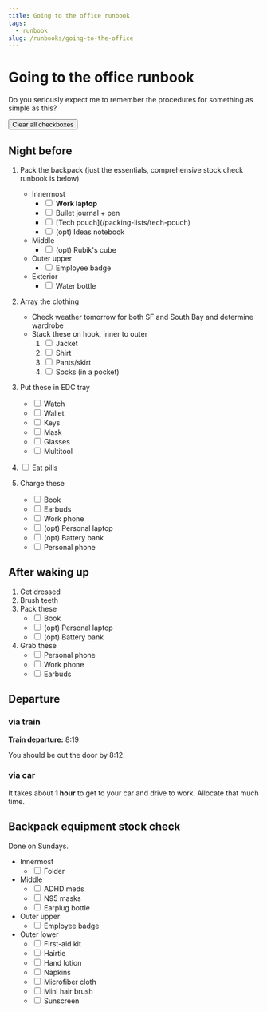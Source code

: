 ```yaml
---
title: Going to the office runbook
tags:
  - runbook
slug: /runbooks/going-to-the-office
---
```


# Going to the office runbook

Do you seriously expect me to remember the procedures for something as simple as
this?

<script>
function clearAllCheckboxes() {
  document.querySelectorAll('.runbook-checkbox').forEach(c => c.checked = false)
}
</script>

<button onclick="clearAllCheckboxes()">Clear all checkboxes</button>

## Night before

1. Pack the backpack (just the essentials, comprehensive stock check runbook is
   below)

   - Innermost
     - <input type="checkbox" class="runbook-checkbox"> **Work laptop**
     - <input type="checkbox" class="runbook-checkbox"> Bullet journal + pen
     - <input type="checkbox" class="runbook-checkbox">
       [Tech pouch](/packing-lists/tech-pouch)
     - <input type="checkbox" class="runbook-checkbox"> (opt) Ideas notebook
   - Middle
     - <input type="checkbox" class="runbook-checkbox"> (opt) Rubik's cube
   - Outer upper
     - <input type="checkbox" class="runbook-checkbox"> Employee badge
   - Exterior
     - <input type="checkbox" class="runbook-checkbox"> Water bottle

2. Array the clothing

   - Check weather tomorrow for both SF and South Bay and determine wardrobe
   - Stack these on hook, inner to outer
     1. <input type="checkbox" class="runbook-checkbox"> Jacket
     2. <input type="checkbox" class="runbook-checkbox"> Shirt
     3. <input type="checkbox" class="runbook-checkbox"> Pants/skirt
     4. <input type="checkbox" class="runbook-checkbox"> Socks (in a pocket)

3. Put these in EDC tray

   - <input type="checkbox" class="runbook-checkbox"> Watch
   - <input type="checkbox" class="runbook-checkbox"> Wallet
   - <input type="checkbox" class="runbook-checkbox"> Keys
   - <input type="checkbox" class="runbook-checkbox"> Mask
   - <input type="checkbox" class="runbook-checkbox"> Glasses
   - <input type="checkbox" class="runbook-checkbox"> Multitool

4. <input type="checkbox" class="runbook-checkbox"> Eat pills

5. Charge these
   - <input type="checkbox" class="runbook-checkbox"> Book
   - <input type="checkbox" class="runbook-checkbox"> Earbuds
   - <input type="checkbox" class="runbook-checkbox"> Work phone
   - <input type="checkbox" class="runbook-checkbox"> (opt) Personal laptop
   - <input type="checkbox" class="runbook-checkbox"> (opt) Battery bank
   - <input type="checkbox" class="runbook-checkbox"> Personal phone

## After waking up

1. Get dressed
2. Brush teeth
3. Pack these
   - <input type="checkbox" class="runbook-checkbox"> Book
   - <input type="checkbox" class="runbook-checkbox"> (opt) Personal laptop
   - <input type="checkbox" class="runbook-checkbox"> (opt) Battery bank
4. Grab these
   - <input type="checkbox" class="runbook-checkbox"> Personal phone
   - <input type="checkbox" class="runbook-checkbox"> Work phone
   - <input type="checkbox" class="runbook-checkbox"> Earbuds

## Departure

### via train

**Train departure:** 8:19

You should be out the door by 8:12.

### via car

It takes about **1 hour** to get to your car and drive to work. Allocate that
much time.

## Backpack equipment stock check

Done on Sundays.

- Innermost
  - <input type="checkbox" class="runbook-checkbox"> Folder
- Middle
  - <input type="checkbox" class="runbook-checkbox"> ADHD meds
  - <input type="checkbox" class="runbook-checkbox"> N95 masks
  - <input type="checkbox" class="runbook-checkbox"> Earplug bottle
- Outer upper
  - <input type="checkbox" class="runbook-checkbox"> Employee badge
- Outer lower
  - <input type="checkbox" class="runbook-checkbox"> First-aid kit
  - <input type="checkbox" class="runbook-checkbox"> Hairtie
  - <input type="checkbox" class="runbook-checkbox"> Hand lotion
  - <input type="checkbox" class="runbook-checkbox"> Napkins
  - <input type="checkbox" class="runbook-checkbox"> Microfiber cloth
  - <input type="checkbox" class="runbook-checkbox"> Mini hair brush
  - <input type="checkbox" class="runbook-checkbox"> Sunscreen
